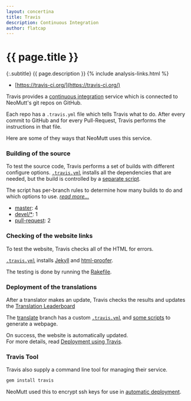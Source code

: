 ```yaml
---
layout: concertina
title: Travis
description: Continuous Integration
author: flatcap
---
```


# {{ page.title }}

{:.subtitle}
{{ page.description }}
{% include analysis-links.html %}

- [https://travis-ci.org/](https://travis-ci.org/)

Travis provides a [continuous integration](https://en.wikipedia.org/wiki/Continuous_integration)
service which is connected to NeoMutt's git repos on GitHub.

Each repo has a `.travis.yml` file which tells Travis what to do.  After every
commit to GitHub and for every Pull-Request, Travis performs the instructions
in that file.

Here are some of they ways that NeoMutt uses this service.

### Building of the source

To test the source code, Travis performs a set of builds with different
configure options.
[`.travis.yml`](https://github.com/neomutt/neomutt/blob/master/.travis.yml)
installs all the dependencies that are needed, but the build is controlled by a
[separate script](https://github.com/neomutt/travis-build/blob/master/build).

The script has per-branch rules to determine how many builds to do and which
options to use.  [_read more..._](https://github.com/neomutt/travis-build#travis-configs)

- [master](https://github.com/neomutt/travis-build/blob/master/master.txt): 4
- [devel/\*](https://github.com/neomutt/travis-build/blob/master/devel.txt): 1
- [pull-request](https://github.com/neomutt/travis-build/blob/master/pull-request.txt): 2

### Checking of the website links

To test the website, Travis checks all of the HTML for errors.

[`.travis.yml`](https://github.com/neomutt/neomutt.github.io/blob/master/.travis.yml)
installs [Jekyll](https://jekyllrb.com/) and
[html-proofer](https://github.com/gjtorikian/html-proofer#htmlproofer).

The testing is done by running the
[Rakefile](https://github.com/neomutt/neomutt.github.io/blob/master/Rakefile).

### Deployment of the translations

After a translator makes an update, Travis checks the results and updates the
[Translation Leaderboard](https://neomutt.org/translate)

The [translate](https://github.com/neomutt/neomutt/tree/translate)
branch has a custom
[`.travis.yml`](https://github.com/neomutt/neomutt/blob/translate/.travis.yml)
and [some scripts](https://github.com/neomutt/neomutt/tree/translate/.travis)
to generate a webpage.

On success, the website is automatically updated.  
For more details, read [Deployment using Travis](/dev/deploy).

### Travis Tool

Travis also supply a command line tool for managing their service.

```sh
gem install travis
```

NeoMutt used this to encrypt ssh keys for use in [automatic deployment](/dev/deploy).

